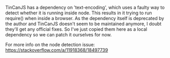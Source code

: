 TinCanJS has a dependency on 'text-encoding', which uses a faulty way to detect whether it is running inside node. This results in it trying to run require() when inside a browser. As the dependency itself is deprecated by the author and TinCanJS doesn't seem to be maintained anymore, I doubt they'll get any official fixes. So I've just copied them here as a local dependency so we can patch it ourselves for now.

For more info on the node detection issue:
https://stackoverflow.com/a/11918368/18497739
